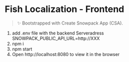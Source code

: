 # Fish Localization - Frontend
> ✨ Bootstrapped with Create Snowpack App (CSA).

1. add .env file with the backend Serveradress SNOWPACK_PUBLIC_API_URL=http://XXX
2. npm i
3. npm start
4. Open http://localhost:8080 to view it in the browser